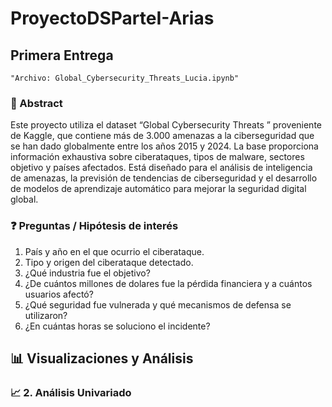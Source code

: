 # ProyectoDSParteI-Arias
## Primera Entrega
    "Archivo: Global_Cybersecurity_Threats_Lucia.ipynb"
### 📌 Abstract
Este proyecto utiliza el dataset “Global Cybersecurity Threats ” proveniente de Kaggle, que contiene más de 3.000 amenazas a la ciberseguridad que se han dado globalmente entre los años 2015 y 2024. La base proporciona información exhaustiva sobre ciberataques, tipos de malware, sectores objetivo y países afectados.
Está diseñado para el análisis de inteligencia de amenazas, la previsión de tendencias de ciberseguridad y el desarrollo de modelos de aprendizaje automático para mejorar la seguridad digital global.

### ❓ Preguntas / Hipótesis de interés
1. País y año en el que ocurrio el ciberataque.
2. Tipo y origen del ciberataque detectado.
3. ¿Qué industria fue el objetivo?
4. ¿De cuántos millones de dolares fue la pérdida financiera y a cuántos usuarios afectó?
5. ¿Qué seguridad fue vulnerada y qué mecanismos de defensa se utilizaron?
6. ¿En cuántas horas se soluciono el incidente?

## 📊 Visualizaciones y Análisis


### 📈 2. Análisis Univariado
